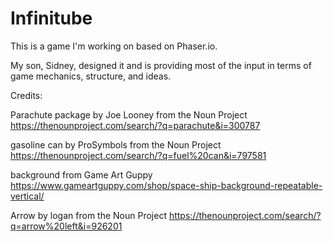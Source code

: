 # Infinitube

This is a game I'm working on based on Phaser.io.

My son, Sidney, designed it and is providing most of the input in
terms of game mechanics, structure, and ideas.

Credits:

Parachute package by Joe Looney from the Noun Project
https://thenounproject.com/search/?q=parachute&i=300787

gasoline can by ProSymbols from the Noun Project
https://thenounproject.com/search/?q=fuel%20can&i=797581

background from Game Art Guppy
https://www.gameartguppy.com/shop/space-ship-background-repeatable-vertical/

Arrow by logan from the Noun Project
https://thenounproject.com/search/?q=arrow%20left&i=926201




